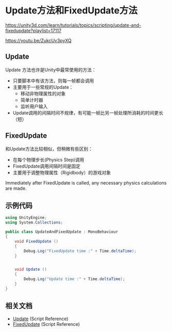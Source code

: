 # Update方法和FixedUpdate方法

https://unity3d.com/learn/tutorials/topics/scripting/update-and-fixedupdate?playlist=17117

https://youtu.be/ZukcUv3pyXQ

## Update

Update 方法也许是Unity中最常使用的方法：

* 只要脚本中有该方法，则每一帧都会调用
* 主要用于一些常规的Update：
    - 移动非物理属性的对象
    - 简单计时器
    - 监听用户输入
* Update调用的间隔时间不规律，有可能一帧比另一帧处理所消耗的时间更长（短）

## FixedUpdate

和Update方法比较相似，但稍微有些区别：

* 在每个物理步长(Physics Step)调用
* FixedUpdate调用间隔时间是固定
* 主要用于调整物理属性（Rigidbody）的游戏对象

Immediately after FixedUpdate is called, any necessary physics calculations are made.

## 示例代码

```cs
using UnityEngine;
using System.Collections;

public class UpdateAndFixedUpdate : MonoBehaviour
{
    void FixedUpdate ()
    {
        Debug.Log("FixedUpdate time :" + Time.deltaTime);
    }


    void Update ()
    {
        Debug.Log("Update time :" + Time.deltaTime);
    }
}
```

## 相关文档

* [Update](http://docs.unity3d.com/Documentation/ScriptReference/MonoBehaviour.Update.html?_ga=1.210043612.838993178.1480250241) (Script Reference)
* [FixedUpdate](http://docs.unity3d.com/Documentation/ScriptReference/MonoBehaviour.FixedUpdate.html?_ga=1.210043612.838993178.1480250241) (Script Reference)